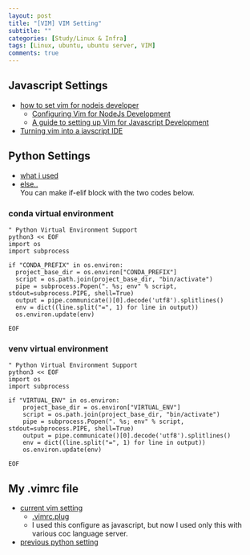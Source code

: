 ```yaml
---
layout: post
title: "[VIM] VIM Setting"
subtitle: ""
categories: [Study/Linux & Infra]
tags: [Linux, ubuntu, ubuntu server, VIM]
comments: true
---
```


## Javascript Settings

- [how to set vim for nodejs developer](https://www.google.com/search?q=how+to+setting+vim+for+nodejs+developer&oq=how+to+setting+vim+for+nodejs+developer&aqs=chrome..69i57.5175j0j9&sourceid=chrome&ie=UTF-8)
  - [Configuring Vim for NodeJs Development](https://theselfhostingblog.com/posts/configuring-vim-for-node-js-development/)
  - [A guide to setting up Vim for Javascript Development](https://freshman.tech/vim-javascript/)
- [Turning vim into a javscript IDE](https://maxim-danilov.github.io/vim-to-js-ide/)

## Python Settings

- [what i used](https://realpython.com/vim-and-python-a-match-made-in-heaven/)
- [else..](https://www.fullstackpython.com/vim.html)
\
You can make if-elif block with the two codes below.

### conda virtual environment

``` .vimrc
" Python Virtual Environment Support
python3 << EOF
import os
import subprocess

if "CONDA_PREFIX" in os.environ:
  project_base_dir = os.environ["CONDA_PREFIX"]
  script = os.path.join(project_base_dir, "bin/activate")
  pipe = subprocess.Popen(". %s; env" % script, stdout=subprocess.PIPE, shell=True)
  output = pipe.communicate()[0].decode('utf8').splitlines()
  env = dict((line.split("=", 1) for line in output))
  os.environ.update(env)

EOF
```

### venv virtual environment

``` .vimrc
" Python Virtual Environment Support
python3 << EOF
import os
import subprocess

if "VIRTUAL_ENV" in os.environ:
    project_base_dir = os.environ["VIRTUAL_ENV"]
    script = os.path.join(project_base_dir, "bin/activate")
    pipe = subprocess.Popen(". %s; env" % script, stdout=subprocess.PIPE, shell=True)
    output = pipe.communicate()[0].decode('utf8').splitlines()
    env = dict((line.split("=", 1) for line in output))
    os.environ.update(env)

EOF
```

## My .vimrc file

- [current vim setting](/assets/file/vim/current_setting/.vimrc)
  - [.vimrc.plug](/assets/file/vim/current_setting/.vimrc.plug)
  - I used this configure as javascript,
  but now I used only this with various coc language server.
- [previous python setting](/assets/file/vim/previous_python_setting/.vimrc)
